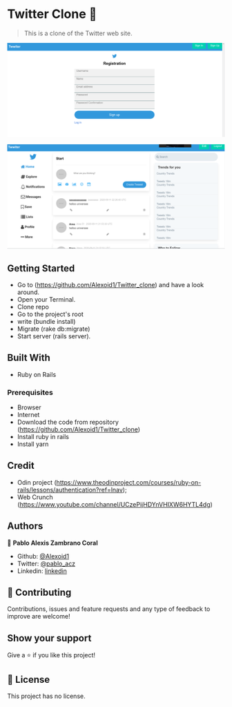 
# Twitter Clone 🚀 

> This is a clone of the Twitter web site. 

![screenshot](./img/singup.png)

![screenshot](./img/dashboard.png)

## Getting Started
- Go to (https://github.com/Alexoid1/Twitter_clone) and have a look around.
- Open your Terminal.
- Clone repo
- Go to the project's root
- write (bundle install)
- Migrate (rake db:migrate)
- Start server (rails server).



## Built With

- Ruby on Rails


### Prerequisites

- Browser
- Internet
- Download the code from repository (https://github.com/Alexoid1/Twitter_clone)
- Install ruby in rails
- Install yarn

## Credit

- Odin project (https://www.theodinproject.com/courses/ruby-on-rails/lessons/authentication?ref=lnav);
- Web Crunch (https://www.youtube.com/channel/UCzePijHDYnVHIXW6HYTL4dg)

## Authors


👤 **Pablo Alexis Zambrano Coral**

- Github: [@Alexoid1](https://github.com/Alexoid1)
- Twitter: [@pablo_acz](https://twitter.com/pablo_acz)
- Linkedin: [linkedin](https://www.linkedin.com/in/pablo-alexis-zambrano-coral-7a614a189/)



## 🤝 Contributing

Contributions, issues and feature requests and any type of feedback to improve are welcome!

## Show your support

Give a ⭐️ if you like this project!


## 📝 License

This project has no license.

